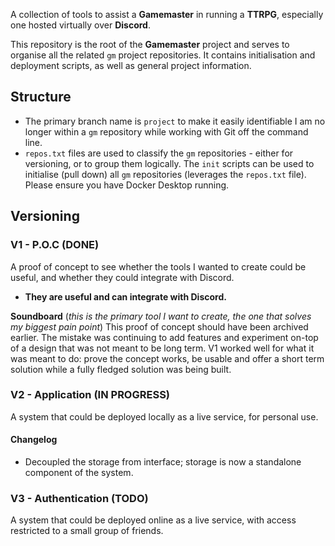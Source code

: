 A collection of tools to assist a **Gamemaster** in running a **TTRPG**, especially one hosted virtually over **Discord**. 

This repository is the root of the **Gamemaster** project and serves to organise all the related `gm` project repositories. It contains initialisation and deployment scripts, as well as general project information.
## Structure

- The primary branch name is `project` to make it easily identifiable I am no longer within a `gm` repository while working with Git off the command line.
- `repos.txt` files are used to classify the `gm` repositories - either for versioning, or to group them logically. The `init` scripts can be used to initialise (pull down) all `gm` repositories (leverages the `repos.txt` file). Please ensure you have Docker Desktop running.

## Versioning

### V1 - P.O.C (DONE)

A proof of concept to see whether the tools I wanted to create could be useful, and whether they could integrate with Discord.
- **They are useful and can integrate with Discord.**

**Soundboard** (*this is the primary tool I want to create, the one that solves my biggest pain point*)
This proof of concept should have been archived earlier. The mistake was continuing to add features and experiment on-top of a design that was not meant to be long term. V1 worked well for what it was meant to do: prove the concept works, be usable and offer a short term solution while a fully fledged solution was being built.

### V2 - Application (IN PROGRESS)

A system that could be deployed locally as a live service, for personal use.

#### Changelog

- Decoupled the storage from interface; storage is now a standalone component of the system.

### V3 - Authentication (TODO)

A system that could be deployed online as a live service, with access restricted to a small group of friends.
